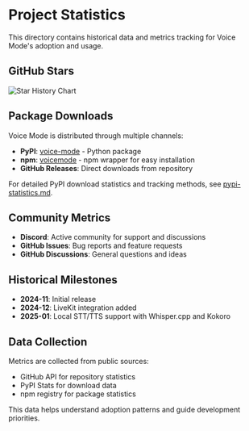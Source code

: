 # Project Statistics

This directory contains historical data and metrics tracking for Voice Mode's adoption and usage.

## GitHub Stars

![Star History Chart](https://api.star-history.com/svg?repos=mbailey/voicemode&type=Date)

## Package Downloads

Voice Mode is distributed through multiple channels:

- **PyPI**: [voice-mode](https://pypi.org/project/voice-mode/) - Python package
- **npm**: [voicemode](https://www.npmjs.com/package/voicemode) - npm wrapper for easy installation
- **GitHub Releases**: Direct downloads from repository

For detailed PyPI download statistics and tracking methods, see [pypi-statistics.md](pypi-statistics.md).

## Community Metrics

- **Discord**: Active community for support and discussions
- **GitHub Issues**: Bug reports and feature requests
- **GitHub Discussions**: General questions and ideas

## Historical Milestones

- **2024-11**: Initial release
- **2024-12**: LiveKit integration added
- **2025-01**: Local STT/TTS support with Whisper.cpp and Kokoro

## Data Collection

Metrics are collected from public sources:
- GitHub API for repository statistics
- PyPI Stats for download data
- npm registry for package statistics

This data helps understand adoption patterns and guide development priorities.